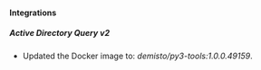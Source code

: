 #### Integrations
##### Active Directory Query v2
- Updated the Docker image to: *demisto/py3-tools:1.0.0.49159*.
